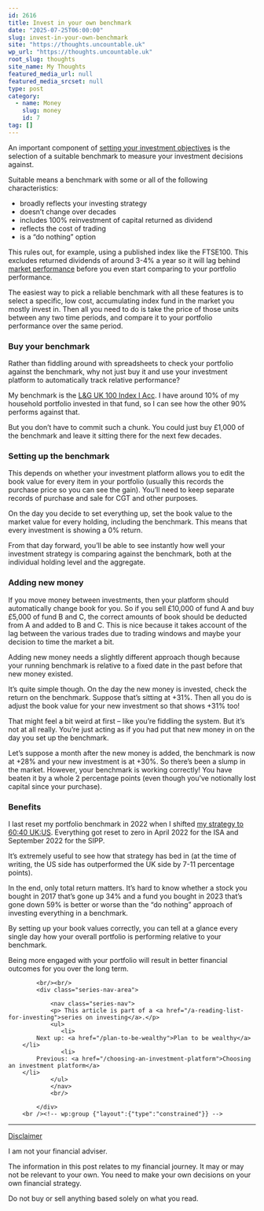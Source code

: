 ```yaml
---
id: 2616
title: Invest in your own benchmark
date: "2025-07-25T06:00:00"
slug: invest-in-your-own-benchmark
site: "https://thoughts.uncountable.uk"
wp_url: "https://thoughts.uncountable.uk"
root_slug: thoughts
site_name: My Thoughts
featured_media_url: null
featured_media_srcset: null
type: post
category:
  - name: Money
    slug: money
    id: 7
tag: []
---
```



<p>An important component of <a href="https://thoughts.uncountable.uk/setting-investment-objectives/" data-type="post" data-id="1455">setting your investment objectives</a> is the selection of a suitable benchmark to measure your investment decisions against.</p>



<p>Suitable means a benchmark with some or all of the following characteristics:</p>



<ul class="wp-block-list">
<li>broadly reflects your investing strategy</li>



<li>doesn&#8217;t change over decades</li>



<li>includes 100% reinvestment of capital returned as dividend</li>



<li>reflects the cost of trading</li>



<li>is a &#8220;do nothing&#8221; option</li>
</ul>



<p>This rules out, for example, using a published index like the FTSE100.  This excludes returned dividends of around 3-4% a year so it will lag behind <a href="https://thoughts.uncountable.uk/guaranteed-market-return/" data-type="post" data-id="456">market performance</a> before you even start comparing to your portfolio performance.</p>



<p>The easiest way to pick a reliable benchmark with all these features is to select a specific, low cost, accumulating index fund in the market you mostly invest in.  Then all you need to do is take the price of those units between any two time periods, and compare it to your portfolio performance over the same period.</p>



<h3 class="wp-block-heading">Buy your benchmark</h3>



<p>Rather than fiddling around with spreadsheets to check your portfolio against the benchmark, why not just buy it and use your investment platform to automatically track relative performance?</p>



<p>My benchmark is the <a href="https://www.fidelity.co.uk/factsheet-data/factsheet/GB00B0CNH502-legal--general-uk-100-index-trust-i-acc/key-statistics">L&amp;G UK 100 Index I Acc</a>.  I have around 10% of my household portfolio invested in that fund, so I can see how the other 90% performs against that.</p>



<p>But you don&#8217;t have to commit such a chunk.  You could just buy £1,000 of the benchmark and leave it sitting there for the next few decades.</p>



<h3 class="wp-block-heading">Setting up the benchmark</h3>



<p>This depends on whether your investment platform allows you to edit the book value for every item in your portfolio (usually this records the purchase price so you can see the gain).  You&#8217;ll need to keep separate records of purchase and sale for CGT and other purposes.</p>



<p>On the day you decide to set everything up, set the book value to the market value for every holding, including the benchmark.  This means that every investment is showing a 0% return.</p>



<p>From that day forward, you&#8217;ll be able to see instantly how well your investment strategy is comparing against the benchmark, both at the individual holding level and the aggregate.</p>



<h3 class="wp-block-heading">Adding new money</h3>



<p>If you move money between investments, then your platform should automatically change book for you.  So if you sell £10,000 of fund A and buy £5,000 of fund B and C, the correct amounts of book should be deducted from A and added to B and C.  This is nice because it takes account of the lag between the various trades due to trading windows and maybe your decision to time the market a bit.  </p>



<p>Adding new money needs a slightly different approach though because your running benchmark is relative to a fixed date in the past before that new money existed.</p>



<p>It&#8217;s quite simple though.  On the day the new money is invested, check the return on the benchmark.  Suppose that&#8217;s sitting at +31%.  Then all you do is adjust the book value for your new investment so that shows +31% too!</p>



<p>That might feel a bit weird at first &#8211; like you&#8217;re fiddling the system.  But it&#8217;s not at all really.  You&#8217;re just acting as if you had put that new money in on the day you set up the benchmark.</p>



<p>Let&#8217;s suppose a month after the new money is added, the benchmark is now at +28% and your new investment is at +30%.  So there&#8217;s been a slump in the market.  However, your benchmark is working correctly!  You have beaten it by a whole 2 percentage points (even though you&#8217;ve notionally lost capital since your purchase).</p>



<h3 class="wp-block-heading">Benefits</h3>



<p>I last reset my portfolio benchmark in 2022 when I shifted <a href="https://thoughts.uncountable.uk/benchmarking-changes-to-strategy/" data-type="post" data-id="2456">my strategy to 60:40 UK:US</a>. Everything got reset to zero in April 2022 for the ISA and September 2022 for the SIPP.</p>



<p>It&#8217;s extremely useful to see how that strategy has bed in (at the time of writing, the US side has outperformed the UK side by 7-11 percentage points).</p>



<p>In the end, only total return matters.  It&#8217;s hard to know whether a stock you bought in 2017 that&#8217;s gone up 34% and a fund you bought in 2023 that&#8217;s gone down 59% is better or worse than the &#8220;do nothing&#8221; approach of investing everything in a benchmark.</p>



<p>By setting up your book values correctly, you can tell at a glance every single day how your overall portfolio is performing relative to your benchmark.  </p>



<p>Being more engaged with your portfolio will result in better financial outcomes for you over the long term.</p>

			<br/><br/>
			<div class="series-nav-area">
			   
				<nav class="series-nav">
				<p> This article is part of a <a href="/a-reading-list-for-investing">series on investing</a>.</p>
				<ul> 
				   <li>
		    Next up: <a href="/plan-to-be-wealthy">Plan to be wealthy</a>
		</li>
				   <li>
		    Previous: <a href="/choosing-an-investment-platform">Choosing an investment platform</a>
		</li>
				</ul>
				</nav>
				<br/>
				
			</div>
		<br /><!-- wp:group {"layout":{"type":"constrained"}} -->
<div class="wp-block-group"><!-- wp:separator {"style":{"spacing":{"margin":{"top":"var:preset|spacing|40","bottom":"0"}}}} -->
<hr class="wp-block-separator has-alpha-channel-opacity" style="margin-top:var(--wp--preset--spacing--40);margin-bottom:0"/>
<!-- /wp:separator -->

<!-- wp:paragraph {"style":{"typography":{"textDecoration":"underline"}}} -->
<p style="text-decoration:underline">Disclaimer</p>
<!-- /wp:paragraph -->

<!-- wp:paragraph -->
<p>I am not your financial adviser.   </p>
<!-- /wp:paragraph -->

<!-- wp:paragraph -->
<p>The information in this post relates to my financial journey.  It may or may not be relevant to your own.  You need to make your own decisions on your own financial strategy.</p>
<!-- /wp:paragraph -->

<!-- wp:paragraph -->
<p>Do not buy or sell anything based solely on what you read.</p>
<!-- /wp:paragraph --></div>
<!-- /wp:group -->